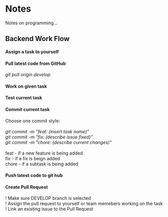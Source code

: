 # Notes
Notes on programming...

## Backend Work Flow

#### Assign a task to yourself

#### Pull latest code from GitHub
_git pull origin develop_

#### Work on given task

#### Test current task

#### Commit current task
Choose one commit style: <br><br>
_git commit -m "feat: (insert task name)"_ <br>
_git commit -m "fix: (describe issue fixed)"_ <br>
_git commit -m "chore: (describe current changes)"_ <br><br>
feat - if a new feature is being added <br>
fix - if a fix is beign added <br>
chore - if a subtask is being added

#### Push latest code to git hub

#### Create Pull Request
! Make sure DEVELOP branch is selected <br>
! Assign the pull request to yourself or team memebers working on the task <br>
! Link an existing issue to the Pull Request
